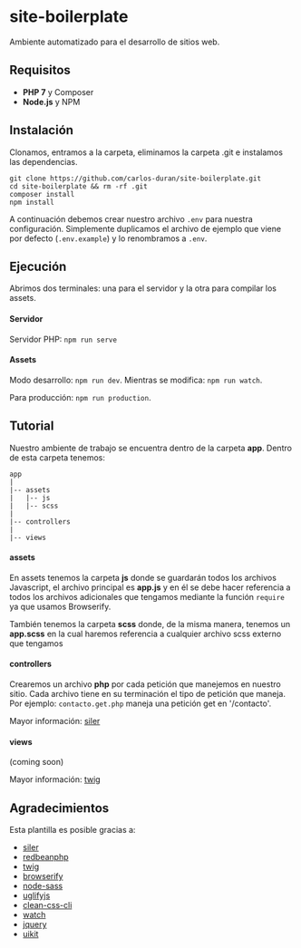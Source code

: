 # site-boilerplate
Ambiente automatizado para el desarrollo de sitios web.

## Requisitos
- **PHP 7** y Composer
- **Node.js** y NPM

## Instalación
Clonamos, entramos a la carpeta, eliminamos la carpeta .git e instalamos las dependencias.
```
git clone https://github.com/carlos-duran/site-boilerplate.git
cd site-boilerplate && rm -rf .git
composer install
npm install
```

A continuación debemos crear nuestro archivo `.env` para nuestra configuración.
Simplemente duplicamos el archivo de ejemplo que viene por defecto (`.env.example`)
y lo renombramos a `.env`.


## Ejecución
Abrimos dos terminales: una para el servidor y la otra para compilar los assets.

#### Servidor
Servidor PHP: `npm run serve`

#### Assets
Modo desarrollo: `npm run dev`.
Mientras se modifica: `npm run watch`.

Para producción: `npm run production`.


## Tutorial
Nuestro ambiente de trabajo se encuentra dentro de la carpeta **app**.
Dentro de esta carpeta tenemos:
```
app
|
|-- assets
|   |-- js
|   |-- scss
|
|-- controllers
|
|-- views
```

#### assets
En assets tenemos la carpeta **js** donde se guardarán todos los archivos Javascript,
el archivo principal es **app.js** y en él se debe hacer referencia a todos los archivos
adicionales que tengamos mediante la función `require` ya que usamos Browserify.

También tenemos la carpeta **scss** donde, de la misma manera, tenemos un **app.scss**
en la cual haremos referencia a cualquier archivo scss externo que tengamos

#### controllers
Crearemos un archivo **php** por cada petición que manejemos en nuestro sitio.
Cada archivo tiene en su terminación el tipo de petición que maneja.
Por ejemplo: `contacto.get.php` maneja una petición get en '/contacto'.

Mayor información: [siler](https://github.com/leocavalcante/siler)

#### views
(coming soon)

Mayor información: [twig](http://twig.sensiolabs.org/documentation)


## Agradecimientos
Esta plantilla es posible gracias a:
* [siler](https://github.com/leocavalcante/siler)
* [redbeanphp](https://github.com/gabordemooij/redbean)
* [twig](https://github.com/twigphp/Twig)
* [browserify](http://browserify.org/)
* [node-sass](https://github.com/sass/node-sass)
* [uglifyjs](https://github.com/mishoo/UglifyJS)
* [clean-css-cli](https://github.com/jakubpawlowicz/clean-css-cli)
* [watch](https://github.com/mikeal/watch)
* [jquery](https://github.com/jquery/jquery)
* [uikit](https://github.com/uikit/uikit)
